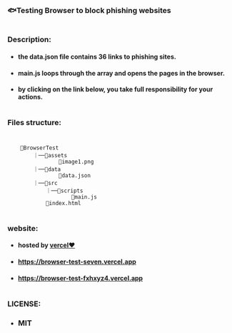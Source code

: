 #

### 🐟Testing Browser to block phishing websites

#

### Description:

- #### the data.json file contains 36 links to phishing sites.
- #### main.js loops through the array and opens the pages in the browser.

- #### by clicking on the link below, you take full responsibility for your actions.

#

### Files structure:

#

```
    📁BrowserTest
        ｜──📁assets
                📄image1.png
        ｜──📁data
                📜data.json
        ｜──📁src
            ｜──📁scripts
                    📄main.js
            📄index.html
```

#

### website:

- #### hosted by [vercel❤️](https://vercel.com)

- #### https://browser-test-seven.vercel.app

- #### https://browser-test-fxhxyz4.vercel.app

#

### LICENSE:

- ### **MIT**

#
